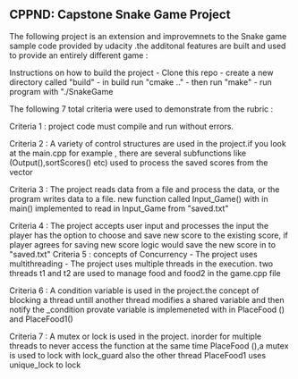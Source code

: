 

CPPND: Capstone Snake Game Project
----------------------------------

The following project is an extension and improvemnets to the 
Snake game sample code provided by udacity .the additonal features are built and used 
to provide an entirely different game :

Instructions on how to build the project
    - Clone this repo
    - create a new directory called "build"
    - in build run "cmake .."
    - then run "make"
    - run program with "./SnakeGame

The following  7 total criteria  were used to demonstrate from the rubric :

Criteria 1 : project code must compile and run without errors.

Criteria 2 : A variety of control structures are used in the project.if you look at 
				the main.cpp for example , there are several subfunctions like (Output(),sortScores() etc)
				used to process the saved scores from the vector 
				
Criteria 3 : The project reads data from a file and process the data, or the program writes data to a file.
				new function called Input_Game() with in main() implemented to read in Input_Game from "saved.txt"
				
Criteria 4 : The project accepts user input and processes the input 
				the player has the option to choose and save new score to the existing score, if player agrees for
				saving new score logic would save the new score in to "saved.txt"
Criteria 5 : concepts of Concurrency - The project uses multithreading - The project uses multiple threads in the execution.
                two threads t1 and t2 are used to manage food and food2 in the game.cpp file 

Criteria 6 : A condition variable is used in the project.the concept of blocking a thread untill another thread  modifies a shared
				variable and then notify the _condition provate variable is implemeneted with in PlaceFood ()
				and PlaceFood1()
				
Criteria 7 : A mutex or lock is used in the project.
			   inorder for  multiple threads to never access the function at the same time PlaceFood (),a mutex is used to lock with lock_guard 
			   also the other thread PlaceFood1 uses  unique_lock to lock
